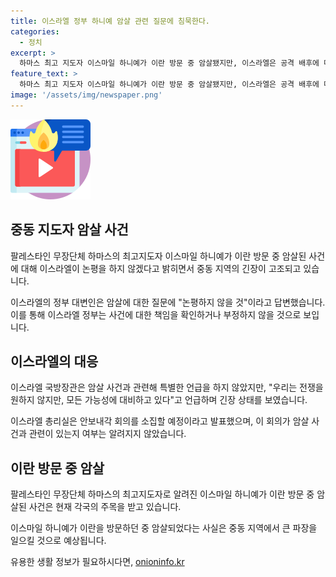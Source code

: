 ```yaml
---
title: 이스라엘 정부 하니예 암살 관련 질문에 침묵한다.
categories:
  - 정치
excerpt: >
  하마스 최고 지도자 이스마일 하니예가 이란 방문 중 암살됐지만, 이스라엘은 공격 배후에 대해 논평을 하지 않겠다고 밝혔습니다. 이스라엘 정부 대변인은 하니예 피살에 대한 질문에 논평하지 않을 것이라고 답했으며, 국방장관은 애로우 지대공미사일 포대 방문 중 이 사건을 언급하지 않았지만, 전쟁을 원치 않지만 가능성에 대비하고 있다고 언급했습니다. 암살 소식 후 총리실은 안보내각 회의 소집을 발표했으나 관련 내용은 알려지지 않았습니다.
feature_text: >
  하마스 최고 지도자 이스마일 하니예가 이란 방문 중 암살됐지만, 이스라엘은 공격 배후에 대해 논평을 하지 않겠다고 밝혔습니다. 이스라엘 정부 대변인은 하니예 피살에 대한 질문에 논평하지 않을 것이라고 답했으며, 국방장관은 애로우 지대공미사일 포대 방문 중 이 사건을 언급하지 않았지만, 전쟁을 원치 않지만 가능성에 대비하고 있다고 언급했습니다. 암살 소식 후 총리실은 안보내각 회의 소집을 발표했으나 관련 내용은 알려지지 않았습니다.
image: '/assets/img/newspaper.png'
---
```


<p><img src="/assets/img/news.png" alt="rentncar 속보" /></p>

<h2 data-ke-size="size26">중동 지도자 암살 사건</h2>

<p>팔레스타인 무장단체 하마스의 최고지도자 이스마일 하니예가 이란 방문 중 암살된 사건에 대해 이스라엘이 논평을 하지 않겠다고 밝히면서 중동 지역의 긴장이 고조되고 있습니다.</p>

<p data-ke-size="size16">이스라엘의 정부 대변인은 암살에 대한 질문에 "논평하지 않을 것"이라고 답변했습니다. 이를 통해 이스라엘 정부는 사건에 대한 책임을 확인하거나 부정하지 않을 것으로 보입니다.</p>

<h2 data-ke-size="size26">이스라엘의 대응</h2>

<p>이스라엘 국방장관은 암살 사건과 관련해 특별한 언급을 하지 않았지만, "우리는 전쟁을 원하지 않지만, 모든 가능성에 대비하고 있다"고 언급하며 긴장 상태를 보였습니다.</p>

<p data-ke-size="size16">이스라엘 총리실은 안보내각 회의를 소집할 예정이라고 발표했으며, 이 회의가 암살 사건과 관련이 있는지 여부는 알려지지 않았습니다.</p>

<h2 data-ke-size="size26">이란 방문 중 암살</h2>

<p>팔레스타인 무장단체 하마스의 최고지도자로 알려진 이스마일 하니예가 이란 방문 중 암살된 사건은 현재 각국의 주목을 받고 있습니다.</p>

<p data-ke-size="size16">이스마일 하니예가 이란을 방문하던 중 암살되었다는 사실은 중동 지역에서 큰 파장을 일으킬 것으로 예상됩니다.</p>
유용한 생활 정보가 필요하시다면, <a href="https://onioninfo.kr" rel="dofollow">onioninfo.kr</a>


